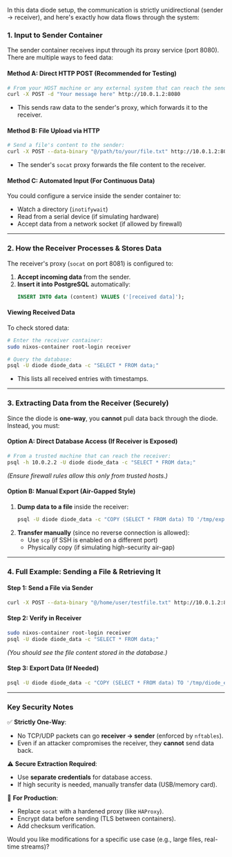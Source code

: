 In this data diode setup, the communication is strictly unidirectional (sender → receiver), and here's exactly how data flows through the system:

### **1. Input to Sender Container**
The sender container receives input through its proxy service (port 8080). There are multiple ways to feed data:

#### **Method A: Direct HTTP POST (Recommended for Testing)**
```bash
# From your HOST machine or any external system that can reach the sender's IP:
curl -X POST -d "Your message here" http://10.0.1.2:8080
```
- This sends raw data to the sender's proxy, which forwards it to the receiver.

#### **Method B: File Upload via HTTP**
```bash
# Send a file's content to the sender:
curl -X POST --data-binary "@/path/to/your/file.txt" http://10.0.1.2:8080
```
- The sender's `socat` proxy forwards the file content to the receiver.

#### **Method C: Automated Input (For Continuous Data)**
You could configure a service inside the sender container to:
- Watch a directory (`inotifywait`)
- Read from a serial device (if simulating hardware)
- Accept data from a network socket (if allowed by firewall)

---

### **2. How the Receiver Processes & Stores Data**
The receiver's proxy (`socat` on port 8081) is configured to:
1. **Accept incoming data** from the sender.
2. **Insert it into PostgreSQL** automatically:
   ```sql
   INSERT INTO data (content) VALUES ('[received data]');
   ```

#### **Viewing Received Data**
To check stored data:
```bash
# Enter the receiver container:
sudo nixos-container root-login receiver

# Query the database:
psql -U diode diode_data -c "SELECT * FROM data;"
```
- This lists all received entries with timestamps.

---

### **3. Extracting Data from the Receiver (Securely)**
Since the diode is **one-way**, you **cannot** pull data back through the diode. Instead, you must:

#### **Option A: Direct Database Access (If Receiver is Exposed)**
```bash
# From a trusted machine that can reach the receiver:
psql -h 10.0.2.2 -U diode diode_data -c "SELECT * FROM data;"
```
*(Ensure firewall rules allow this only from trusted hosts.)*

#### **Option B: Manual Export (Air-Gapped Style)**
1. **Dump data to a file** inside the receiver:
   ```bash
   psql -U diode diode_data -c "COPY (SELECT * FROM data) TO '/tmp/export.csv' WITH CSV HEADER;"
   ```
2. **Transfer manually** (since no reverse connection is allowed):
   - Use `scp` (if SSH is enabled on a different port)
   - Physically copy (if simulating high-security air-gap)

---

### **4. Full Example: Sending a File & Retrieving It**
#### **Step 1: Send a File via Sender**
```bash
curl -X POST --data-binary "@/home/user/testfile.txt" http://10.0.1.2:8080
```

#### **Step 2: Verify in Receiver**
```bash
sudo nixos-container root-login receiver
psql -U diode diode_data -c "SELECT * FROM data;"
```
*(You should see the file content stored in the database.)*

#### **Step 3: Export Data (If Needed)**
```bash
psql -U diode diode_data -c "COPY (SELECT * FROM data) TO '/tmp/diode_export.csv' WITH CSV;"
```

---

### **Key Security Notes**
✅ **Strictly One-Way**:  
- No TCP/UDP packets can go **receiver → sender** (enforced by `nftables`).  
- Even if an attacker compromises the receiver, they **cannot** send data back.

⚠️ **Secure Extraction Required**:  
- Use **separate credentials** for database access.  
- If high security is needed, manually transfer data (USB/memory card).  

🔧 **For Production**:  
- Replace `socat` with a hardened proxy (like `HAProxy`).  
- Encrypt data before sending (TLS between containers).  
- Add checksum verification.  

Would you like modifications for a specific use case (e.g., large files, real-time streams)?